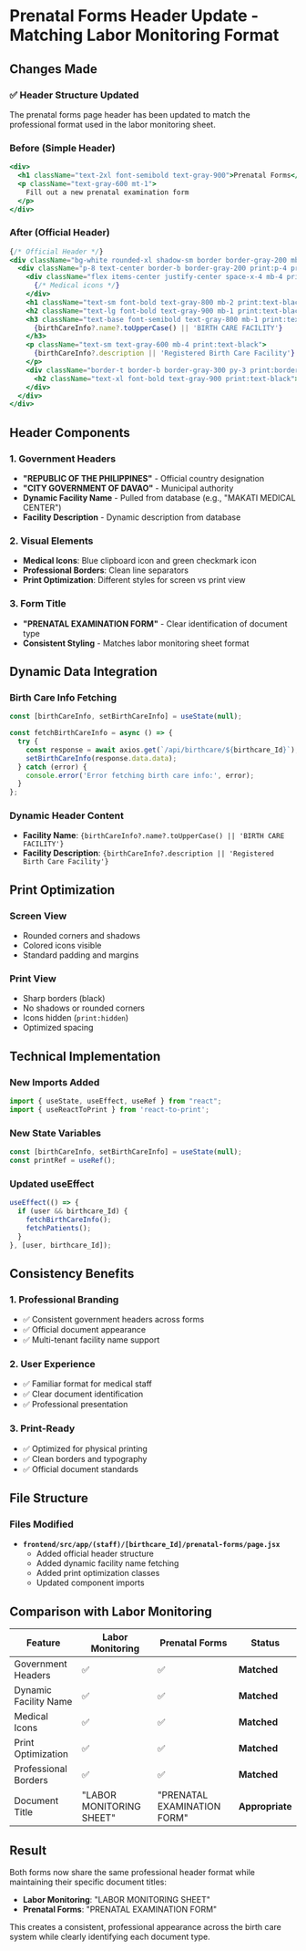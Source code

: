 # Prenatal Forms Header Update - Matching Labor Monitoring Format

## Changes Made

### ✅ **Header Structure Updated**

The prenatal forms page header has been updated to match the professional format used in the labor monitoring sheet.

### **Before (Simple Header)**
```jsx
<div>
  <h1 className="text-2xl font-semibold text-gray-900">Prenatal Forms</h1>
  <p className="text-gray-600 mt-1">
    Fill out a new prenatal examination form
  </p>
</div>
```

### **After (Official Header)**
```jsx
{/* Official Header */}
<div className="bg-white rounded-xl shadow-sm border border-gray-200 mb-6 print:shadow-none print:border-black print:rounded-none">
  <div className="p-8 text-center border-b border-gray-200 print:p-4 print:border-black">
    <div className="flex items-center justify-center space-x-4 mb-4 print:hidden">
      {/* Medical icons */}
    </div>
    <h1 className="text-sm font-bold text-gray-800 mb-2 print:text-black">REPUBLIC OF THE PHILIPPINES</h1>
    <h2 className="text-lg font-bold text-gray-900 mb-1 print:text-black">CITY GOVERNMENT OF DAVAO</h2>
    <h3 className="text-base font-semibold text-gray-800 mb-1 print:text-black">
      {birthCareInfo?.name?.toUpperCase() || 'BIRTH CARE FACILITY'}
    </h3>
    <p className="text-sm text-gray-600 mb-4 print:text-black">
      {birthCareInfo?.description || 'Registered Birth Care Facility'}
    </p>
    <div className="border-t border-b border-gray-300 py-3 print:border-black">
      <h2 className="text-xl font-bold text-gray-900 print:text-black">PRENATAL EXAMINATION FORM</h2>
    </div>
  </div>
</div>
```

## Header Components

### **1. Government Headers**
- **"REPUBLIC OF THE PHILIPPINES"** - Official country designation
- **"CITY GOVERNMENT OF DAVAO"** - Municipal authority
- **Dynamic Facility Name** - Pulled from database (e.g., "MAKATI MEDICAL CENTER")
- **Facility Description** - Dynamic description from database

### **2. Visual Elements**
- **Medical Icons**: Blue clipboard icon and green checkmark icon
- **Professional Borders**: Clean line separators
- **Print Optimization**: Different styles for screen vs print view

### **3. Form Title**
- **"PRENATAL EXAMINATION FORM"** - Clear identification of document type
- **Consistent Styling** - Matches labor monitoring sheet format

## Dynamic Data Integration

### **Birth Care Info Fetching**
```javascript
const [birthCareInfo, setBirthCareInfo] = useState(null);

const fetchBirthCareInfo = async () => {
  try {
    const response = await axios.get(`/api/birthcare/${birthcare_Id}`);
    setBirthCareInfo(response.data.data);
  } catch (error) {
    console.error('Error fetching birth care info:', error);
  }
};
```

### **Dynamic Header Content**
- **Facility Name**: `{birthCareInfo?.name?.toUpperCase() || 'BIRTH CARE FACILITY'}`
- **Facility Description**: `{birthCareInfo?.description || 'Registered Birth Care Facility'}`

## Print Optimization

### **Screen View**
- Rounded corners and shadows
- Colored icons visible
- Standard padding and margins

### **Print View**
- Sharp borders (black)
- No shadows or rounded corners
- Icons hidden (`print:hidden`)
- Optimized spacing

## Technical Implementation

### **New Imports Added**
```javascript
import { useState, useEffect, useRef } from "react";
import { useReactToPrint } from 'react-to-print';
```

### **New State Variables**
```javascript
const [birthCareInfo, setBirthCareInfo] = useState(null);
const printRef = useRef();
```

### **Updated useEffect**
```javascript
useEffect(() => {
  if (user && birthcare_Id) {
    fetchBirthCareInfo();
    fetchPatients();
  }
}, [user, birthcare_Id]);
```

## Consistency Benefits

### **1. Professional Branding**
- ✅ Consistent government headers across forms
- ✅ Official document appearance
- ✅ Multi-tenant facility name support

### **2. User Experience**
- ✅ Familiar format for medical staff
- ✅ Clear document identification
- ✅ Professional presentation

### **3. Print-Ready**
- ✅ Optimized for physical printing
- ✅ Clean borders and typography
- ✅ Official document standards

## File Structure

### **Files Modified**
- **`frontend/src/app/(staff)/[birthcare_Id]/prenatal-forms/page.jsx`**
  - Added official header structure
  - Added dynamic facility name fetching
  - Added print optimization classes
  - Updated component imports

## Comparison with Labor Monitoring

| Feature | Labor Monitoring | Prenatal Forms | Status |
|---------|------------------|----------------|---------|
| Government Headers | ✅ | ✅ | **Matched** |
| Dynamic Facility Name | ✅ | ✅ | **Matched** |
| Medical Icons | ✅ | ✅ | **Matched** |
| Print Optimization | ✅ | ✅ | **Matched** |
| Professional Borders | ✅ | ✅ | **Matched** |
| Document Title | "LABOR MONITORING SHEET" | "PRENATAL EXAMINATION FORM" | **Appropriate** |

## Result

Both forms now share the same professional header format while maintaining their specific document titles:

- **Labor Monitoring**: "LABOR MONITORING SHEET"
- **Prenatal Forms**: "PRENATAL EXAMINATION FORM"

This creates a consistent, professional appearance across the birth care system while clearly identifying each document type.